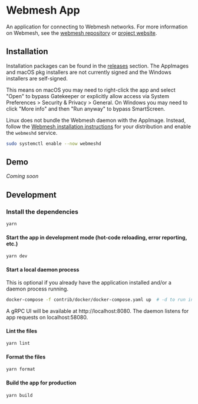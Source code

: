 # Webmesh App

An application for connecting to Webmesh networks.
For more information on Webmesh, see the [webmesh repository](https://github.com/webmeshproj/webmesh) or [project website](https://webmeshproj.github.io/).

## Installation

Installation packages can be found in the [releases](https://github.com/webmeshproj/webmesh-app/releases) section.
The AppImages and macOS pkg installers are not currently signed and the Windows installers are self-signed.

This means on macOS you may need to right-click the app and select "Open" to bypass Gatekeeper or explicitly allow access via System Preferences > Security & Privacy > General.
On Windows you may need to click "More info" and then "Run anyway" to bypass SmartScreen.

Linux does not bundle the Webmesh daemon with the AppImage.
Instead, follow the [Webmesh installation instructions](https://webmeshproj.github.io/documentation/installation-instructions/#linux) for your distribution and enable the `webmeshd` service.

```bash
sudo systemctl enable --now webmeshd
```

## Demo

_Coming soon_

## Development

### Install the dependencies

```bash
yarn
```

#### Start the app in development mode (hot-code reloading, error reporting, etc.)

```bash
yarn dev
```

#### Start a local daemon process

This is optional if you already have the application installed and/or a daemon process running.

```bash
docker-compose -f contrib/docker/docker-compose.yaml up  # -d to run in background
```

A gRPC UI will be available at http://localhost:8080.
The daemon listens for app requests on localhost:58080.

#### Lint the files

```bash
yarn lint
```

#### Format the files

```bash
yarn format
```

#### Build the app for production

```bash
yarn build
```
